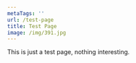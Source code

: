 ```yaml
---
metaTags: ''
url: /test-page
title: Test Page
image: /img/391.jpg
---
```

This is just a test page, nothing interesting.
